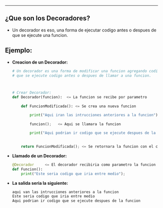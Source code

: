 
---

## ¿Que son los Decoradores?
- Un decorador es eso, una forma de ejecutar codigo antes o despues de que se ejecute una funcion. 


## Ejemplo:
- **Creacion de un Decorador:**
	```python
	# Un decorador es una forma de modificar una funcion agregando codigo para 
	# que se ejecute codigo antes o despues de llamar a una funcion.
	


	# Crear Decorador:
	def Decorador(funcion):  <= La funcion se recibe por parametro
			
		def FuncionModificada(): <= Se crea una nueva funcion

		    print("Aqui iran las intrucciones anteriores a la funcion");         
		
		    funcion();   <= Aqui se llamara la funcion
		
		    print("Aqui podrian ir codigo que se ejecute despues de la funcion");
		
		    
		return FuncionModificada(); <= Se retornara la funcion con el codigo agregado
	
	```

- **Llamado de un Decorador:**

	```python
	@Decorador     <= El decorador recibiria como parametro la funcion
	def Funcion():
	    print("Este seria codigo que iria entre medio");
	```

- **La salida seria la siguiente:**
	
	```python
	aqui van las intrucciones anteriores a la funcion   
	Este seria codigo que iria entre medio
	Aqui podrian ir codigo que se ejecute despues de la funcion
	
	```
	
	

